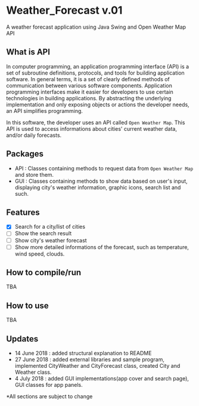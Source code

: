 # Weather_Forecast v.01
A weather forecast application using Java Swing and Open Weather Map API

## What is API
In computer programming, an application programming interface (API) is a set of subroutine definitions, protocols, and tools for building application software. In general terms, it is a set of clearly defined methods of communication between various software components. Application programming interfaces make it easier for developers to use certain technologies in building applications. By abstracting the underlying implementation and only exposing objects or actions the developer needs, an API simplifies programming.

In this software, the developer uses an API called `Open Weather Map`. This API is used to access informations about cities' current weather data, and/or daily forecasts.

## Packages
- API : Classes containing methods to request data from `Open Weather Map` and store them.
- GUI : Classes containing methods to show data based on user's input, displaying city's weather information, graphic icons, search list and such.

## Features
- [x] Search for a city/list of cities
- [ ] Show the search result
- [ ] Show city's weather forecast
- [ ] Show more detailed informations of the forecast, such as temperature, wind speed, clouds.

## How to compile/run
TBA

## How to use
TBA

## Updates
- 14 June 2018 : added structural explanation to README
- 27 June 2018 : added external libraries and sample program, implemented CityWeather and CityForecast class, created City and Weather class.
- 4 July 2018 : added GUI implementations(app cover and search page), GUI classes for app panels.

*All sections are subject to change
